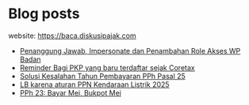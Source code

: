 # Blog posts

website: https://baca.diskusipajak.com

<!-- BLOG-POST-LIST:START -->
- [Penanggung Jawab, Impersonate dan Penambahan Role Akses WP Badan](https://baca.diskusipajak.com/penanggung-jawab-impersonate-dan-penambahan-role-akses-wp-badan/)
- [Reminder Bagi PKP yang baru terdaftar sejak Coretax](https://baca.diskusipajak.com/reminder-bagi-pkp-yang-baru-terdaftar-sejak-coretax/)
- [Solusi Kesalahan Tahun Pembayaran PPh Pasal 25](https://baca.diskusipajak.com/solusi-kesalahan-tahun-pembayaran-pph-pasal-25/)
- [LB karena aturan PPN Kendaraan Listrik 2025](https://baca.diskusipajak.com/lb-karena-aturan-ppn-kendaraan-listrik-2025/)
- [PPh 23: Bayar Mei, Bukpot Mei](https://baca.diskusipajak.com/pph-23-bayar-mei-bukpot-mei/)
<!-- BLOG-POST-LIST:END -->

<!--
**kelaspajak/kelaspajak** is a ✨ _special_ ✨ repository because its `README.md` (this file) appears on your GitHub profile.

Here are some ideas to get you started:

- 🔭 I’m currently working on ...
- 🌱 I’m currently learning ...
- 👯 I’m looking to collaborate on ...
- 🤔 I’m looking for help with ...
- 💬 Ask me about ...
- 📫 How to reach me: ...
- 😄 Pronouns: ...
- ⚡ Fun fact: ...
-->
